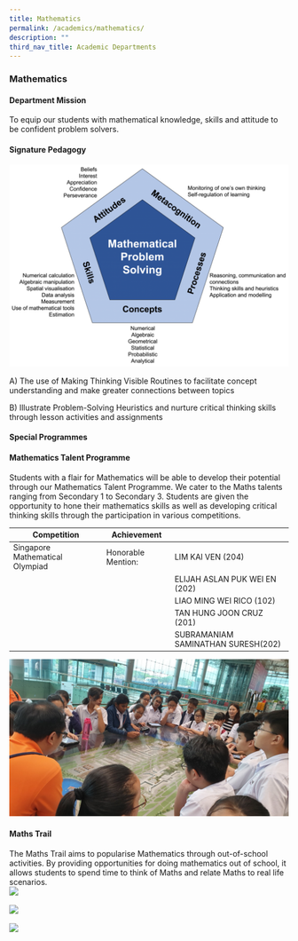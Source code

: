 ```yaml
---
title: Mathematics
permalink: /academics/mathematics/
description: ""
third_nav_title: Academic Departments
---
```

### Mathematics

#### Department Mission

To equip our students with mathematical knowledge, skills and attitude to be confident problem solvers.

#### Signature Pedagogy

<img src="/images/math1.png" style="100%"> 

A) The use of Making Thinking Visible Routines to facilitate concept understanding and make greater connections between topics  

B) Illustrate Problem-Solving Heuristics and nurture critical thinking skills through lesson activities and assignments

#### Special Programmes

#### Mathematics Talent Programme

Students with a flair for Mathematics will be able to develop their potential through our Mathematics Talent Programme. We cater to the Maths talents ranging from Secondary 1 to Secondary 3. Students are given the opportunity to hone their mathematics skills as well as developing critical thinking skills through the participation in various competitions.



| Competition | Achievement |  |
| -------- | -------- | -------- |
| Singapore Mathematical Olympiad  | Honorable Mention:     |LIM KAI VEN (204)|
|      |      | ELIJAH ASLAN PUK WEI EN (202) |
|     |      | LIAO MING WEI RICO (102) |
|     |      | TAN HUNG JOON CRUZ (201) |
|     |      | SUBRAMANIAM SAMINATHAN SURESH(202) |


 <img src="/images/math2.png" style="100%"> 

#### Maths Trail

The Maths Trail aims to popularise Mathematics through out-of-school activities. By providing opportunities for doing mathematics out of school, it allows students to spend time to think of Maths and relate Maths to real life scenarios.<br>
<img src="https://drive.google.com/uc?export=view&id=1jQYvPkRsMP7dsuLaJ2uzEzq2nItaCYOx"><br>

<img src="https://drive.google.com/uc?export=view&id=1U8c8wgTSRTlcp3T24cXvZ_MK1hWFfDJe"><br>

<img src="https://drive.google.com/uc?export=view&id=1mo61dXSEMSv0bkE9X2pXvahXYa7F42bY">